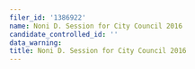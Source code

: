 ```yaml
---
filer_id: '1386922'
name: Noni D. Session for City Council 2016
candidate_controlled_id: ''
data_warning:
title: Noni D. Session for City Council 2016
---
```

